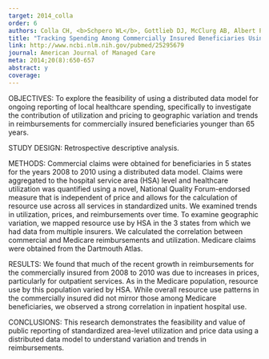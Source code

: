 ```yaml
---
target: 2014_colla
order: 6
authors: Colla CH, <b>Schpero WL</b>, Gottlieb DJ, McClurg AB, Albert PG, Baum N, Finison K, Franzini L, Kitching G, Knudson S, Parikh R, Symes R, Fisher ES
title: "Tracking Spending Among Commercially Insured Beneficiaries Using a Distributed Data Model"
link: http://www.ncbi.nlm.nih.gov/pubmed/25295679
journal: American Journal of Managed Care
meta: 2014;20(8):650-657
abstract: y
coverage:
---
```

OBJECTIVES: To explore the feasibility of using a distributed data model for ongoing reporting of local healthcare spending, specifically to investigate the contribution of utilization and pricing to geographic variation and trends in reimbursements for commercially insured beneficiaries younger than 65 years.

STUDY DESIGN: Retrospective descriptive analysis.

METHODS: Commercial claims were obtained for beneficiaries in 5 states for the years 2008 to 2010 using a distributed data model. Claims were aggregated to the hospital service area (HSA) level and healthcare utilization was quantified using a novel, National Quality Forum-endorsed measure that is independent of price and allows for the calculation of resource use across all services in standardized units. We examined trends in utilization, prices, and reimbursements over time. To examine geographic variation, we mapped resource use by HSA in the 3 states from which we had data from multiple insurers. We calculated the correlation between commercial and Medicare reimbursements and utilization. Medicare claims were obtained from the Dartmouth Atlas.

RESULTS: We found that much of the recent growth in reimbursements for the commercially insured from 2008 to 2010 was due to increases in prices, particularly for outpatient services. As in the Medicare population, resource use by this population varied by HSA. While overall resource use patterns in the commercially insured did not mirror those among Medicare beneficiaries, we observed a strong correlation in inpatient hospital use.

CONCLUSIONS: This research demonstrates the feasibility and value of public reporting of standardized area-level utilization and price data using a distributed data model to understand variation and trends in reimbursements.